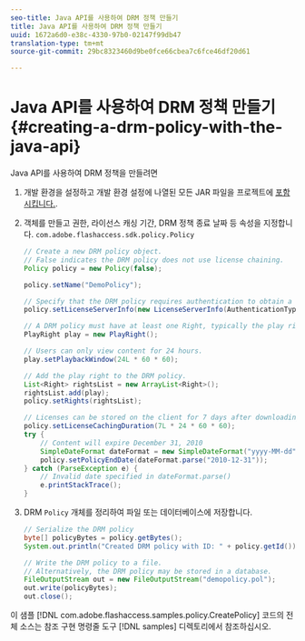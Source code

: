 ```yaml
---
seo-title: Java API를 사용하여 DRM 정책 만들기
title: Java API를 사용하여 DRM 정책 만들기
uuid: 1672a6d0-e38c-4330-97b0-02147f99db47
translation-type: tm+mt
source-git-commit: 29bc8323460d9be0fce66cbea7c6fce46df20d61

---
```



# Java API를 사용하여 DRM 정책 만들기 {#creating-a-drm-policy-with-the-java-api}

Java API를 사용하여 DRM 정책을 만들려면

1. 개발 환경을 설정하고 개발 환경 설정에 나열된 모든 JAR 파일을 프로젝트에 [포함시킵니다.](../../protecting-content/setting-up-the-sdk/setup-dev-env.md).
1. 객체를 만들고 권한, 라이선스 캐싱 기간, DRM 정책 종료 날짜 등 속성을 지정합니다. `com.adobe.flashaccess.sdk.policy.Policy`

   ```java
   // Create a new DRM policy object.  
   // False indicates the DRM policy does not use license chaining.  
   Policy policy = new Policy(false);  
   
   policy.setName("DemoPolicy");  
   
   // Specify that the DRM policy requires authentication to obtain a license.  
   policy.setLicenseServerInfo(new LicenseServerInfo(AuthenticationType.UsernamePassword));  
   
   // A DRM policy must have at least one Right, typically the play right  
   PlayRight play = new PlayRight();  
   
   // Users can only view content for 24 hours.  
   play.setPlaybackWindow(24L * 60 * 60);  
   
   // Add the play right to the DRM policy.  
   List<Right> rightsList = new ArrayList<Right>();  
   rightsList.add(play);  
   policy.setRights(rightsList);  
   
   // Licenses can be stored on the client for 7 days after downloading  
   policy.setLicenseCachingDuration(7L * 24 * 60 * 60);  
   try {  
       // Content will expire December 31, 2010  
       SimpleDateFormat dateFormat = new SimpleDateFormat("yyyy-MM-dd");  
       policy.setPolicyEndDate(dateFormat.parse("2010-12-31"));  
   } catch (ParseException e) {  
       // Invalid date specified in dateFormat.parse()  
       e.printStackTrace();  
   } 
   ```

1. DRM `Policy` 개체를 정리하여 파일 또는 데이터베이스에 저장합니다.

   ```java
   // Serialize the DRM policy  
   byte[] policyBytes = policy.getBytes();  
   System.out.println("Created DRM policy with ID: " + policy.getId());  
   
   // Write the DRM policy to a file.   
   // Alternatively, the DRM policy may be stored in a database.  
   FileOutputStream out = new FileOutputStream("demopolicy.pol");  
   out.write(policyBytes);  
   out.close(); 
   ```

이 샘플 [!DNL com.adobe.flashaccess.samples.policy.CreatePolicy] 코드의 전체 소스는 참조 구현 명령줄 도구 [!DNL samples] 디렉토리에서 참조하십시오.
